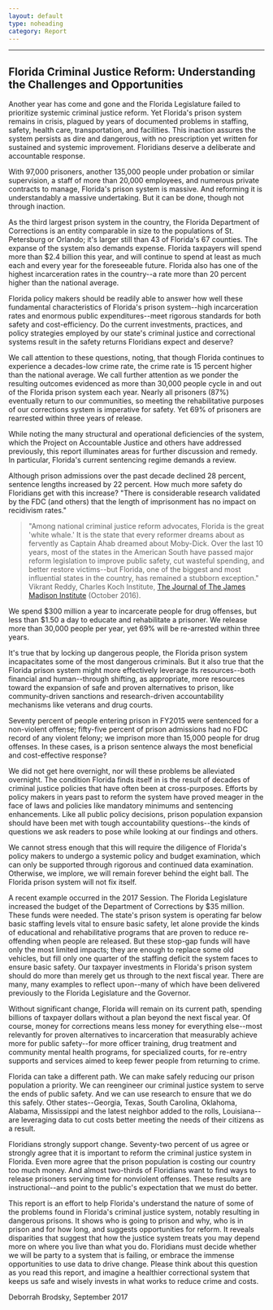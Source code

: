```yaml
---
layout: default
type: noheading
category: Report
---
```

 <hr class="section-heading-spacer">
   <div class="clearfix"></div>

<h2 id="note" class="offset">Florida Criminal Justice Reform: Understanding the Challenges and Opportunities</h2>

Another year has come and gone and the Florida Legislature failed to prioritize systemic criminal justice reform. Yet Florida's prison system remains in crisis, plagued by years of documented problems in staffing, safety, health care, transportation, and facilities. This inaction assures the system persists as dire and dangerous, with no prescription yet written for sustained and systemic improvement. Floridians deserve a deliberate and accountable response.

With 97,000 prisoners, another 135,000 people under probation or similar supervision, a staff of more than 20,000 employees, and numerous private contracts to manage, Florida's prison system is massive. And reforming it is understandably a massive undertaking. But it can be done, though not through inaction.

As the third largest prison system in the country, the Florida Department of Corrections is an entity comparable in size to the populations of St. Petersburg or Orlando; it's larger still than 43 of Florida's 67 counties. The expanse of the system also demands expense. Florida taxpayers will spend more than $2.4 billion this year, and will continue to spend at least as much each and every year for the foreseeable future. Florida also has one of the highest incarceration rates in the country--a rate more than 20 percent higher than the national average.

Florida policy makers should be readily able to answer how well these fundamental characteristics of Florida's prison system--high incarceration rates and enormous public expenditures--meet rigorous standards for both safety and cost-efficiency. Do the current investments, practices, and policy strategies employed by our state's criminal justice and correctional systems result in the safety returns Floridians expect and deserve?

We call attention to these questions, noting, that though Florida continues to experience a decades-low crime rate, the crime rate is 15 percent higher than the national average.  We call further attention as we ponder the resulting outcomes evidenced as more than 30,000 people cycle in and out of the Florida prison system each year. Nearly all prisoners (87%) eventually return to our communities, so meeting the rehabilitative purposes of our corrections system is imperative for safety.  Yet 69% of prisoners are rearrested within three years of release.

While noting the many structural and operational deficiencies of the system, which the Project on Accountable Justice and others have addressed previously, this report illuminates areas for further discussion and remedy. In particular, Florida's current sentencing regime demands a review.

Although prison admissions over the past decade declined 28 percent, sentence lengths increased by 22 percent. How much more safety do Floridians get with this increase? "There is considerable research validated by the FDC (and others) that the length of imprisonment has no impact on recidivism rates."

> "Among national criminal justice reform advocates, Florida is the great 'white whale.' It is the state that every reformer dreams about as fervently as Captain Ahab dreamed about Moby-Dick. Over the last 10 years, most of the states in the American South have passed major reform legislation to improve public safety, cut wasteful spending, and better restore victims--but Florida, one of the biggest and most influential states in the country, has remained a stubborn exception." Vikrant Reddy, Charles Koch Institute, [The Journal of The James Madison Institute](https://www.jamesmadison.org/publications/detail/criminal-justice-reform-in-florida-2016-and-beyond) (October 2016).

We spend $300 million a year to incarcerate people for drug offenses, but less than $1.50 a day to educate and rehabilitate a prisoner. We release more than 30,000 people per year, yet 69% will be re-arrested within three years.

It's true that by locking up dangerous people, the Florida prison system incapacitates some of the most dangerous criminals.  But it also true that the Florida prison system might more effectively leverage its resources--both financial and human--through shifting, as appropriate, more resources toward the expansion of safe and proven alternatives to prison, like community-driven sanctions and research-driven accountability mechanisms like veterans and drug courts.

Seventy percent of people entering prison in FY2015 were sentenced for a non-violent offense; fifty-five percent of prison admissions had no FDC record of any violent felony; we imprison more than 15,000 people for drug offenses. In these cases, is a prison sentence always the most beneficial and cost-effective response?

We did not get here overnight, nor will these problems be alleviated overnight. The condition Florida finds itself in is the result of decades of criminal justice policies that have often been at cross-purposes. Efforts by policy makers in years past to reform the system have proved meager in the face of laws and policies like mandatory minimums and sentencing enhancements. Like all public policy decisions, prison population expansion should have been met with tough accountability questions--the kinds of questions we ask readers to pose while looking at our findings and others.

We cannot stress enough that this will require the diligence of Florida's policy makers to undergo a systemic policy and budget examination, which can only be supported through rigorous and continued data examination.  Otherwise, we implore, we will remain forever behind the eight ball. The Florida prison system will not fix itself.

A recent example occurred in the 2017 Session. The Florida Legislature increased the budget of the Department of Corrections by $35 million. These funds were needed. The state's prison system is operating far below basic staffing levels vital to ensure basic safety, let alone provide the kinds of educational and rehabilitative programs that are proven to reduce re-offending when people are released. But these stop-gap funds will have only the most limited impacts; they are enough to replace some old vehicles, but fill only one quarter of the staffing deficit the system faces to ensure basic safety. Our taxpayer investments in Florida's prison system should do more than merely get us through to the next fiscal year. There are many, many examples to reflect upon--many of which have been delivered previously to the Florida Legislature and the Governor.

Without significant change, Florida will remain on its current path, spending billions of taxpayer dollars without a plan beyond the next fiscal year. Of course, money for corrections means less money for everything else--most relevantly for proven alternatives to incarceration that measurably achieve more for public safety--for more officer training, drug treatment and community mental health programs, for specialized courts, for re-entry supports and services aimed to keep fewer people from returning to crime.

Florida can take a different path. We can make safely reducing our prison population a priority. We can reengineer our criminal justice system to serve the ends of public safety. And we can use research to ensure that we do this safely. Other states--Georgia, Texas, South Carolina, Oklahoma, Alabama, Mississippi and the latest neighbor added to the rolls, Louisiana--are leveraging data to cut costs better meeting the needs of their citizens as a result.

Floridians strongly support change. Seventy-two percent of us agree or strongly agree that it is important to reform the criminal justice system in Florida. Even more agree that the prison population is costing our country too much money. And almost two-thirds of Floridians want to find ways to release prisoners serving time for nonviolent offenses. These results are instructional--and point to the public's expectation that we must do better.

This report is an effort to help Florida's understand the nature of some of the problems found in Florida's criminal justice system, notably resulting in dangerous prisons. It shows who is going to prison and why, who is in prison and for how long, and suggests opportunities for reform. It reveals disparities that suggest that how the justice system treats you may depend more on where you live than what you do. Floridians must decide whether we will be party to a system that is failing, or embrace the immense opportunities to use data to drive change. Please think about this question as you read this report, and imagine a healthier correctional system that keeps us safe and wisely invests in what works to reduce crime and costs.

Deborrah Brodsky, September 2017

